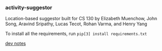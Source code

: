 ### activity-suggestor

Location-based suggestor built for CS 130 by Elizabeth Muenchow, John Song, Aravind Sripathy, Lucas Tecot, Rohan Varma, and Henry Yang

To install all the requirements, run `pip[3] install requirements.txt`

[dev notes](./NOTES.md)

